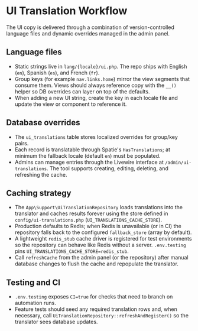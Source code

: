 # UI Translation Workflow

The UI copy is delivered through a combination of version-controlled language files and dynamic overrides managed in the admin panel.

## Language files

- Static strings live in `lang/{locale}/ui.php`. The repo ships with English (`en`), Spanish (`es`), and French (`fr`).
- Group keys (for example `nav.links.home`) mirror the view segments that consume them. Views should always reference copy with the `__()` helper so DB overrides can layer on top of the defaults.
- When adding a new UI string, create the key in each locale file and update the view or component to reference it.

## Database overrides

- The `ui_translations` table stores localized overrides for group/key pairs.
- Each record is translatable through Spatie's `HasTranslations`; at minimum the fallback locale (default `en`) must be populated.
- Admins can manage entries through the Livewire interface at `/admin/ui-translations`. The tool supports creating, editing, deleting, and refreshing the cache.

## Caching strategy

- The `App\Support\UiTranslationRepository` loads translations into the translator and caches results forever using the store defined in `config/ui-translations.php` (`UI_TRANSLATIONS_CACHE_STORE`).
- Production defaults to Redis; when Redis is unavailable (or in CI) the repository falls back to the configured `fallback_store` (array by default).
- A lightweight `redis_stub` cache driver is registered for test environments so the repository can behave like Redis without a server. `.env.testing` pins `UI_TRANSLATIONS_CACHE_STORE=redis_stub`.
- Call `refreshCache` from the admin panel (or the repository) after manual database changes to flush the cache and repopulate the translator.

## Testing and CI

- `.env.testing` exposes `CI=true` for checks that need to branch on automation runs.
- Feature tests should seed any required translation rows and, when necessary, call `UiTranslationRepository::refreshAndRegister()` so the translator sees database updates.
